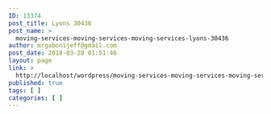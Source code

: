 ```yaml
---
ID: 13374
post_title: Lyons 30436
post_name: >
  moving-services-moving-services-moving-services-lyons-30436
author: mrgabonijeff@gmail.com
post_date: 2018-03-28 01:51:46
layout: page
link: >
  http://localhost/wordpress/moving-services-moving-services-moving-services-lyons-30436/
published: true
tags: [ ]
categories: [ ]
---
```

